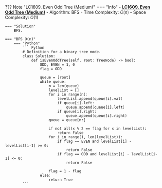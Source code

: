 ??? Note "LC1609. Even Odd Tree (Medium)"
    === "Info"
        - **<a href="https://leetcode-cn.com/problems/even-odd-tree/" target="_blank">LC1609. Even Odd Tree (Medium)</a>**
        - Algorithm: BFS
        - Time Complexity: $O(n)$
        - Space Complexity: $O(1)$
    
    === "Solution"
        BFS.

    === "BFS O(n)"
        === "Python"
            ``` Python
            # Definition for a binary tree node.
            class Solution:
                def isEvenOddTree(self, root: TreeNode) -> bool:
                    ODD, EVEN = 1, 0
                    flag = ODD

                    queue = [root]
                    while queue:
                        n = len(queue)
                        levelList = []
                        for i in range(n):
                            levelList.append(queue[i].val)
                            if queue[i].left:
                                queue.append(queue[i].left)
                            if queue[i].right:
                                queue.append(queue[i].right)
                        queue = queue[n:]

                        if not all(x % 2 == flag for x in levelList):
                            return False
                        for i in range(1, len(levelList)):
                            if flag == EVEN and levelList[i] - levelList[i-1] >= 0:
                                return False
                            if flag == ODD and levelList[i] - levelList[i-1] <= 0:
                                return False
                        
                        flag = 1 - flag
                    else:
                        return True
            ```   